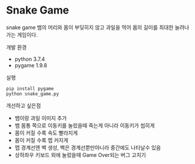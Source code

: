 # Snake Game
snake game 뱀의 머리와 몸이 부딪히지 않고 과일을 먹어 몸의 길이를 최대한 늘려나가는 게임이다.

개발 환경
* python 3.7.4
* pygame 1.9.8

실행
```
pip install pygame
python snake_game.py
```

개선하고 싶은점
* 뱀이랑 과일 이미지 추가
* 뱀 몸통 쪽으로 이동키를 눌렀을때 죽는게 아니라 이동키가 씹히게
* 몸이 커질 수록 속도 빨라지게
* 몸이 커질 수록 맵 커지게
* 맵 경계선엔 벽 생성, 벽은 경계선뿐만아니라 중간에도 나타날수 있음
* 상하좌우 키보드 외에 눌렀을때 Game Over되는 버그 고치기